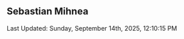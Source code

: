 <h2>Sebastian Mihnea</h2>

<!--RECENT_ACTIVITY:start-->
<!--RECENT_ACTIVITY:end-->
<!--RECENT_ACTIVITY:last_update-->
Last Updated: Sunday, September 14th, 2025, 12:10:15 PM
<!--RECENT_ACTIVITY:last_update_end-->

<!---LOL-STATS-START-HERE--->
<!---LOL-STATS-END-HERE--->
